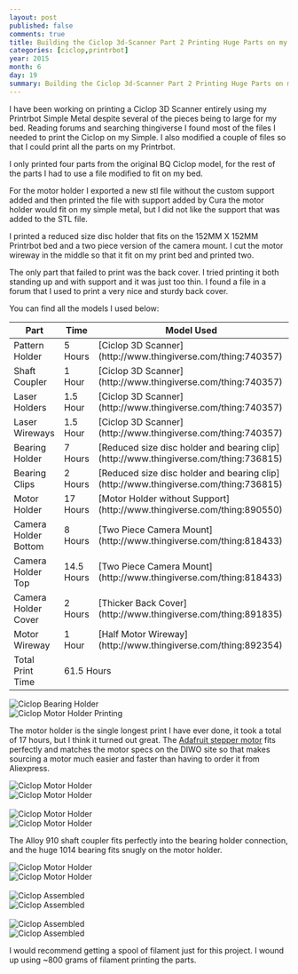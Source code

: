 ```yaml
---
layout: post
published: false
comments: true
title: Building the Ciclop 3d-Scanner Part 2 Printing Huge Parts on my Little Printrbot
categories: [ciclop,printrbot]
year: 2015
month: 6
day: 19
summary: Building the Ciclop 3d-Scanner Part 2 Printing Huge Parts on my Little Printrbot
---
```


I have been working on printing a Ciclop 3D Scanner entirely using my Printrbot Simple Metal despite several of the pieces being to large for my bed. Reading forums and searching thingiverse I found most of the files I needed to print the Ciclop on my Simple. I also modified a couple of files so that I could print all the parts on my Printrbot.

I only printed four parts from the original BQ Ciclop model, for the rest of the parts I had to use a file modified to fit on my bed.

For the motor holder I exported a new stl file without the custom support added and then printed the file with support added by Cura the motor holder would fit on my simple metal, but I did not like the support that was added to the STL file.  

I printed a reduced size disc holder that fits on the 152MM X 152MM Printrbot bed and a two piece version of the camera mount. I cut the motor wireway in the middle so that it fit on my print bed and printed two.

The only part that failed to print was the back cover.  I tried printing it both standing up and with support and it was just too thin. I found a file in a forum that I used to print a very nice and sturdy back cover.

You can find all the models I used below:

<div class="table-responsive">
  <table class="table">
    <thead>
      <tr>
        <th>Part</th>
        <th>Time</th>
        <th>Model Used</th>
      </tr>
    </thead>
    <tbody>
      <tr>
        <td>Pattern Holder</td>
        <td>5 Hours</td>
        <td>[Ciclop 3D Scanner](http://www.thingiverse.com/thing:740357)</td>
      </tr>
      <tr>
        <td>Shaft Coupler</td>
        <td>1 Hour</td>
        <td>[Ciclop 3D Scanner](http://www.thingiverse.com/thing:740357)</td>
      </tr>
      <tr>
        <td>Laser Holders</td>
        <td>1.5 Hour</td>
        <td>[Ciclop 3D Scanner](http://www.thingiverse.com/thing:740357)</td>
      </tr>
      <tr>
        <td>Laser Wireways</td>
        <td>1.5 Hour</td>
        <td>[Ciclop 3D Scanner](http://www.thingiverse.com/thing:740357)</td>
      </tr>
      <tr>
        <td>Bearing Holder</td>
        <td>7 Hours</td>
        <td>[Reduced size disc holder and bearing clip](http://www.thingiverse.com/thing:736815)</td>
      </tr>
      <tr>
        <td>Bearing Clips</td>
        <td>2 Hours</td>
        <td>[Reduced size disc holder and bearing clip](http://www.thingiverse.com/thing:736815)</td>
      </tr>
      <tr>
        <td>Motor Holder</td>
        <td>17 Hours</td>
        <td>[Motor Holder without Support](http://www.thingiverse.com/thing:890550)</td>
      </tr>
      <tr>
        <td>Camera Holder Bottom</td>
        <td>8 Hours</td>
        <td>[Two Piece Camera Mount](http://www.thingiverse.com/thing:818433)</td>
      </tr>
      <tr>
        <td>Camera Holder Top</td>
        <td>14.5 Hours</td>
        <td>[Two Piece Camera Mount](http://www.thingiverse.com/thing:818433)</td>
      </tr>
      <tr>
        <td>Camera Holder Cover</td>
        <td>2 Hours</td>
        <td>[Thicker Back Cover](http://www.thingiverse.com/thing:891835)</td>
      </tr>
      <tr>
        <td>Motor Wireway</td>
        <td>1 Hour</td>
        <td>[Half Motor Wireway](http://www.thingiverse.com/thing:892354)</td>
      </tr>
      <tr>
        <td>Total Print Time</td>
        <td colspan="2">61.5 Hours</td>
      </tr>
    </tbody>
  </table>
</div>

<div class="row">
  <div class="col-md-6">
    <img alt="Ciclop Bearing Holder" src="http://garthvh.com/assets/img/ciclop/ciclop_bearing_holder.jpg" class="img-responsive img-rounded" />
  </div>
  <div class="col-md-6">
    <img alt="Ciclop Motor Holder Printing" src="http://garthvh.com/assets/img/ciclop/ciclop_motor_holder_printing.jpg" class="img-responsive img-rounded" />
  </div>
</div>

The motor holder is the single longest print I have ever done, it took a total of 17 hours, but I think it turned out great. The [Adafruit stepper motor](https://www.adafruit.com/products/324) fits perfectly and matches the motor specs on the DIWO site so that makes sourcing a motor much easier and faster than having to order it from Aliexpress.

<div class="row">
  <div class="col-md-6">
    <img alt="Ciclop Motor Holder" src="http://garthvh.com/assets/img/ciclop/ciclop_motor_holder_1.jpg" class="img-responsive img-rounded" />
  </div>
  <div class="col-md-6">
    <img alt="Ciclop Motor Holder" src="http://garthvh.com/assets/img/ciclop/ciclop_motor_holder_2.jpg" class="img-responsive img-rounded" />
  </div>
</div>
<br/>
<div class="row">
  <div class="col-md-6">
    <img alt="Ciclop Motor Holder" src="http://garthvh.com/assets/img/ciclop/ciclop_motor_holder_3.jpg" class="img-responsive img-rounded" />
  </div>
  <div class="col-md-6">
    <img alt="Ciclop Motor Holder" src="http://garthvh.com/assets/img/ciclop/ciclop_motor_holder_with_motor_2.jpg" class="img-responsive img-rounded" />
  </div>
</div>

The Alloy 910 shaft coupler fits perfectly into the bearing holder connection, and the huge 1014 bearing fits snugly on the motor holder.

<div class="row">
  <div class="col-md-6">
    <img alt="Ciclop Motor Holder" src="http://garthvh.com/assets/img/ciclop/ciclop_motor_holder_with_motor_1.jpg" class="img-responsive img-rounded" />
  </div>
  <div class="col-md-6">
    <img alt="Ciclop Motor Holder" src="http://garthvh.com/assets/img/ciclop/ciclop_motor_holder_with_motor_3.jpg" class="img-responsive img-rounded" />
  </div>
</div>
<br/>
<div class="row">
  <div class="col-md-6">
    <img alt="Ciclop Assembled" src="http://garthvh.com/assets/img/ciclop/ciclop_camera_holder_with_cover.jpg" class="img-responsive img-rounded" />
  </div>
  <div class="col-md-6">
    <img alt="Ciclop Assembled" src="http://garthvh.com/assets/img/ciclop/ciclop_back_cover_printing.jpg" class="img-responsive img-rounded" />
  </div>
</div>
<br/>
<div class="row">
  <div class="col-md-12">
    <img alt="Ciclop Assembled" src="http://garthvh.com/assets/img/ciclop/ciclop_assembled_1.jpg" class="img-responsive img-rounded" />
    <br/>
  </div>
  <div class="col-md-12">
    <img alt="Ciclop Assembled" src="http://garthvh.com/assets/img/ciclop/ciclop_assembled_2.jpg" class="img-responsive img-rounded" />
  </div>
</div>


I would recommend getting a spool of filament just for this project.  I wound up using ~800 grams of filament printing the parts.
